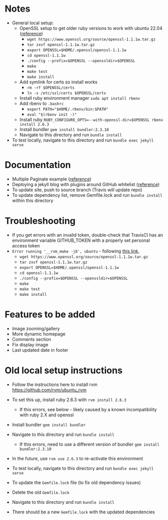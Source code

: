 # Notes
+ General local setup:
  + OpenSSL setup to get older ruby versions to work with ubuntu 22.04 ([reference](https://deanpcmad.com/2024/installing-older-ruby-versions-on-ubuntu-24-04-and-22-04/))
    + `wget https://www.openssl.org/source/openssl-1.1.1w.tar.gz`
    + `tar zxvf openssl-1.1.1w.tar.gz`
    + `export OPENSSL=$HOME/.openssl/openssl-1.1.1w`
    + `cd openssl-1.1.1w`
    + `./config --prefix=$OPENSSL --openssldir=$OPENSSL`
    + `make`
    + `make test`
    + `make install`
  + Add symlink for certs so install works
    + `rm -rf $OPENSSL/certs`
    + `ln -s /etc/ssl/certs $OPENSSL/certs`
  + Install ruby environment manager `sudo apt install rbenv`
  + Add rbenv to `.bashrc` 
    + `export PATH="$HOME/.rbenv/bin:$PATH"`
    + `eval "$(rbenv init -)"`
  + Install ruby `RUBY_CONFIGURE_OPTS=--with-openssl-dir=$OPENSSL rbenv install 2.6.3`
  + Install bundler `gem install bundler:2.3.10`
  + Navigate to this directory and run `bundle install`
+ To test locally, navigate to this directory and run `bundle exec jekyll serve`

# Documentation
+ Multiple Paginate example ([reference](https://github.com/scandio/jekyll-paginate-multiple-example
))
+ Deploying a jekyll blog with plugins around GitHub whitelist ([reference](http://joshfrankel.me/blog/deploying-a-jekyll-blog-to-github-pages-with-custom-plugins-and-travisci/))
+ To update site, push to source branch (Travis will update repo)
+ To update dependency list, remove Gemfile.lock and run `bundle install` within this directory

# Troubleshooting
+ If you get errors with an invalid token, double-check that TravisCI has an environment variable GITHUB_TOKEN with a properly set personal access token
+ `Error running '__rvm_make -j8', ubuntu` - following [this link](https://deanpcmad.com/2024/installing-older-ruby-versions-on-ubuntu-24-04-and-22-04/), 
   + `wget https://www.openssl.org/source/openssl-1.1.1w.tar.gz`
   + `tar zxvf openssl-1.1.1w.tar.gz`
   + `export OPENSSL=$HOME/.openssl/openssl-1.1.1w`
   + `cd openssl-1.1.1w`
   + `./config --prefix=$OPENSSL --openssldir=$OPENSSL`
   + `make`
   + `make test`
   + `make install`


# Features to be added
+ Image zooming/gallery
+ More dynamic homepage
+ Comments section
+ Fix display image
+ Last updated date in footer

# Old local setup instructions
+ Follow the instructions here to install rvm https://github.com/rvm/ubuntu_rvm
+ To set this up, install ruby 2.6.3 with `rvm install 2.6.3`
  + If this errors, see below - likely caused by a known incompatibility with ruby 2.X and openssl
+ Install bundler `gem install bundler`
+ Navigate to this directory and run `bundle install`
  + If this errors, need to use a different version of bundler `gem install bundler:2.3.10`
+ In the future, use `rvm use 2.6.3` to re-activate this environment

+ To test locally, navigate to this directory and run `bundle exec jekyll serve`
+ To update the `Gemfile.lock` file (to fix old dependency issues)
+ Delete the old `Gemfile.lock`
+ Navigate to this directory and run `bundle install`
+ There should be a new `Gemfile.lock` with the updated dependencies